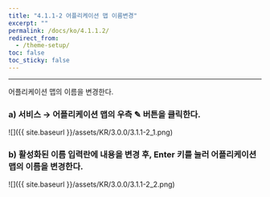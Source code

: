```yaml
---
title: "4.1.1-2 어플리케이션 맵 이름변경"
excerpt: ""
permalink: /docs/ko/4.1.1.2/
redirect_from:
  - /theme-setup/
toc: false
toc_sticky: false
---
```


---
어플리케이션 맵의 이름을 변경한다.

### a\) 서비스 → 어플리케이션 맵의 우측 ✎ 버튼을 클릭한다.
![]({{ site.baseurl }}/assets/KR/3.0.0/3.1.1-2_1.png)

### b\) 활성화된 이름 입력란에 내용을 변경 후, Enter 키를 눌러 어플리케이션 맵의 이름을 변경한다.
![]({{ site.baseurl }}/assets/KR/3.0.0/3.1.1-2_2.png)
